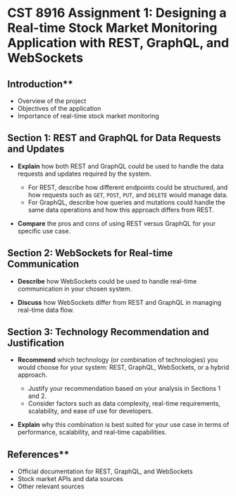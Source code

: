 # **CST 8916 Assignment 1: Designing a Real-time Stock Market Monitoring Application with REST, GraphQL, and WebSockets**

## Introduction**
- Overview of the project
- Objectives of the application
- Importance of real-time stock market monitoring


## Section 1: REST and GraphQL for Data Requests and Updates
- **Explain** how both REST and GraphQL could be used to handle the data requests and updates required by the system.
    - For REST, describe how different endpoints could be structured, and how requests such as `GET`, `POST`, `PUT`, and `DELETE` would manage data.
    - For GraphQL, describe how queries and mutations could handle the same data operations and how this approach differs from REST.

- **Compare** the pros and cons of using REST versus GraphQL for your specific use case.

## Section 2: WebSockets for Real-time Communication
- **Describe** how WebSockets could be used to handle real-time communication in your chosen system.


- **Discuss** how WebSockets differ from REST and GraphQL in managing real-time data flow.

## Section 3: Technology Recommendation and Justification
- **Recommend** which technology (or combination of technologies) you would choose for your system: REST, GraphQL, WebSockets, or a hybrid approach.
    - Justify your recommendation based on your analysis in Sections 1 and 2.
    - Consider factors such as data complexity, real-time requirements, scalability, and ease of use for developers.

- **Explain** why this combination is best suited for your use case in terms of performance, scalability, and real-time capabilities.



## References**
- Official documentation for REST, GraphQL, and WebSockets
- Stock market APIs and data sources
- Other relevant sources